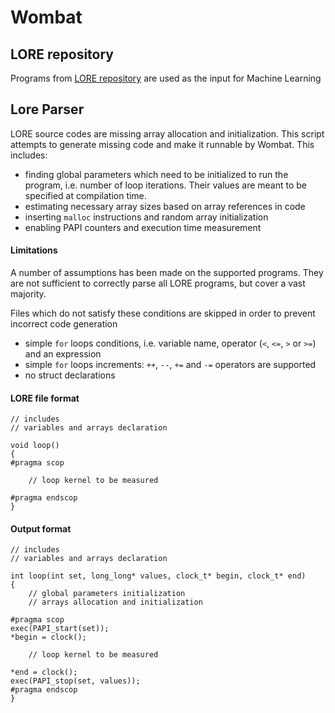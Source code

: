 # Wombat

## LORE repository

Programs from [LORE repository](https://vectorization.computer) are used as the input for Machine Learning 

## Lore Parser

LORE source codes are missing array allocation and initialization. This script attempts to generate missing code and make it runnable by Wombat. This includes:

* finding global parameters which need to be initialized to run the program, i.e. number of loop iterations. Their values are meant to be specified at compilation time.
* estimating necessary array sizes based on array references in code
* inserting `malloc` instructions and random array initialization
* enabling PAPI counters and execution time measurement

#### Limitations

A number of assumptions has been made on the supported programs. They are not sufficient to correctly parse all LORE programs, but cover a vast majority.

Files which do not satisfy these conditions are skipped in order to prevent incorrect code generation

* simple `for` loops conditions, i.e. variable name, operator (`<`, `<=`, `>` or `>=`) and an expression
* simple `for` loops increments: `++`, `--`, `+=` and `-=` operators are supported
* no struct declarations

#### LORE file format

```$xslt
// includes
// variables and arrays declaration

void loop()
{
#pragma scop

    // loop kernel to be measured

#pragma endscop
}
```

#### Output format

```$xslt
// includes
// variables and arrays declaration

int loop(int set, long_long* values, clock_t* begin, clock_t* end)
{
    // global parameters initialization
    // arrays allocation and initialization

#pragma scop
exec(PAPI_start(set));
*begin = clock();

    // loop kernel to be measured
    
*end = clock();
exec(PAPI_stop(set, values));
#pragma endscop
}
```
